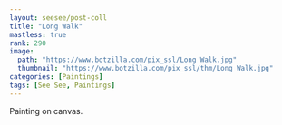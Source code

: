 ```yaml
---
layout: seesee/post-coll
title: "Long Walk"
mastless: true
rank: 290
image:
  path: "https://www.botzilla.com/pix_ssl/Long Walk.jpg"
  thumbnail: "https://www.botzilla.com/pix_ssl/thm/Long Walk.jpg"
categories: [Paintings]
tags: [See See, Paintings]
---
```


Painting on canvas.



